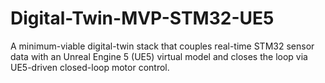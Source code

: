 # Digital-Twin-MVP-STM32-UE5
A minimum-viable digital-twin stack that couples real-time STM32 sensor data with an Unreal Engine 5 (UE5) virtual model and closes the loop via UE5-driven closed-loop motor control.
